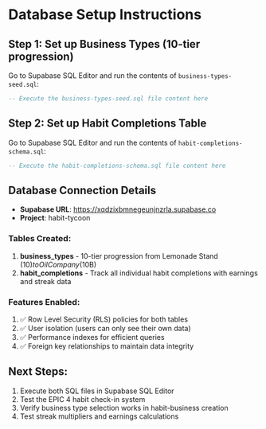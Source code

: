 # Database Setup Instructions

## Step 1: Set up Business Types (10-tier progression)

Go to Supabase SQL Editor and run the contents of `business-types-seed.sql`:

```sql
-- Execute the business-types-seed.sql file content here
```

## Step 2: Set up Habit Completions Table

Go to Supabase SQL Editor and run the contents of `habit-completions-schema.sql`:

```sql
-- Execute the habit-completions-schema.sql file content here
```

## Database Connection Details

- **Supabase URL**: https://xqdzixbmnegeunjnzrla.supabase.co
- **Project**: habit-tycoon

### Tables Created:

1. **business_types** - 10-tier progression from Lemonade Stand ($10) to Oil Company ($10B)
2. **habit_completions** - Track all individual habit completions with earnings and streak data

### Features Enabled:

1. ✅ Row Level Security (RLS) policies for both tables
2. ✅ User isolation (users can only see their own data)
3. ✅ Performance indexes for efficient queries
4. ✅ Foreign key relationships to maintain data integrity

## Next Steps:

1. Execute both SQL files in Supabase SQL Editor
2. Test the EPIC 4 habit check-in system
3. Verify business type selection works in habit-business creation
4. Test streak multipliers and earnings calculations
